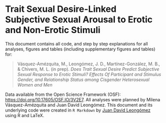 # Trait Sexual Desire-Linked Subjective Sexual Arousal to Erotic and Non-Erotic Stimuli

This document contains all code, and step by step explanations for all analyses, figures and tables (including supplementary figures and tables) for:

> Vásquez-Amézquita, M., Leongómez, J. D., Martínez-González, M. B., \& Chivers, M. L. (in prep). *Does Trait Sexual Desire Predict Subjective Sexual Response to Erotic Stimuli? Effects Of Participant and Stimulus Gender, and Relationship Status among Cisgender Heterosexual Women and Men*

Data available from the Open Science Framework (OSF): https://doi.org/10.17605/OSF.IO/3V2E7. All analyses were planned by Milena Vásquez-Amézquita and Juan David Leongómez. This document and its underlying code were created in `R Markdown` by [Juan David Leongómez](https://jdleongomez.info/) using R and LaTeX. 
